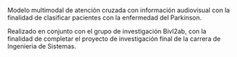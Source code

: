 Modelo multimodal de atención cruzada con información audiovisual con la finalidad de clasificar pacientes con la enfermedad del Parkinson.

Realizado en conjunto con el grupo de investigación Bivl2ab, con la finalidad de completar el proyecto de investigación final de la carrera de Ingenieria de Sistemas.
